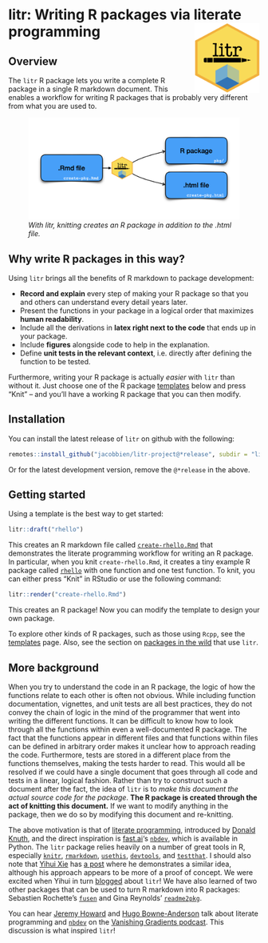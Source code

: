 
<!-- README.md is generated from README.Rmd. Please edit that file -->

# litr: Writing R packages via literate programming <img src="man/figures/logo.png" align="right" height="139" />

<!-- badges: start -->
<!-- badges: end -->

## Overview

The `litr` R package lets you write a complete R package in a single R
markdown document. This enables a workflow for writing R packages that
is probably very different from what you are used to.

<figure>
<img src="man/figures/diagram3.png"
alt="With litr, knitting creates an R package in addition to the .html file." />
<figcaption aria-hidden="true"><em>With litr, knitting creates an R
package in addition to the .html file.</em></figcaption>
</figure>

## Why write R packages in this way?

Using `litr` brings all the benefits of R markdown to package
development:

- **Record and explain** every step of making your R package so that you
  and others can understand every detail years later.
- Present the functions in your package in a logical order that
  maximizes **human readability**.
- Include all the derivations in **latex right next to the code** that
  ends up in your package.
- Include **figures** alongside code to help in the explanation.
- Define **unit tests in the relevant context**, i.e. directly after
  defining the function to be tested.

Furthermore, writing your R package is actually *easier* with `litr`
than without it. Just choose one of the R package
[templates](https://jacobbien.github.io/litr-project/articles/package-templates.html)
below and press “Knit” – and you’ll have a working R package that you
can then modify.

## Installation

You can install the latest release of `litr` on github with the
following:

``` r
remotes::install_github("jacobbien/litr-project@*release", subdir = "litr")
```

Or for the latest development version, remove the `@*release` in the
above.

## Getting started

Using a template is the best way to get started:

``` r
litr::draft("rhello")
```

This creates an R markdown file called
[`create-rhello.Rmd`](https://github.com/jacobbien/litr-project/blob/main/examples/make-an-r-package/create-rhello.Rmd)
that demonstrates the literate programming workflow for writing an R
package. In particular, when you knit `create-rhello.Rmd`, it creates a
tiny example R package called
[`rhello`](https://github.com/jacobbien/litr-project/tree/main/examples/make-an-r-package/rhello)
with one function and one test function. To knit, you can either press
“Knit” in RStudio or use the following command:

``` r
litr::render("create-rhello.Rmd")
```

This creates an R package! Now you can modify the template to design
your own package.

To explore other kinds of R packages, such as those using `Rcpp`, see
the
[templates](https://jacobbien.github.io/litr-project/articles/package-templates.html)
page. Also, see the section on [packages in the
wild](https://jacobbien.github.io/litr-project/articles/packages-in-the-wild.html)
that use `litr`.

## More background

When you try to understand the code in an R package, the logic of how
the functions relate to each other is often not obvious. While including
function documentation, vignettes, and unit tests are all best
practices, they do not convey the chain of logic in the mind of the
programmer that went into writing the different functions. It can be
difficult to know how to look through all the functions within even a
well-documented R package. The fact that the functions appear in
different files and that functions within files can be defined in
arbitrary order makes it unclear how to approach reading the code.
Furthermore, tests are stored in a different place from the functions
themselves, making the tests harder to read. This would all be resolved
if we could have a single document that goes through all code and tests
in a linear, logical fashion. Rather than try to construct such a
document after the fact, the idea of `litr` is to *make this document
the actual source code for the package*. **The R package is created
through the act of knitting this document.** If we want to modify
anything in the package, then we do so by modifying this document and
re-knitting.

The above motivation is that of [literate
programming](https://en.wikipedia.org/wiki/Literate_programming),
introduced by [Donald
Knuth](https://www-cs-faculty.stanford.edu/~knuth/), and the direct
inspiration is [fast.ai](https://www.fast.ai/about/)‘s
[`nbdev`](https://nbdev.fast.ai/), which is available in Python. The
`litr` package relies heavily on a number of great tools in R,
especially [`knitr`](https://yihui.org/knitr/),
[`rmarkdown`](https://rmarkdown.rstudio.com/docs/index.html),
[`usethis`](https://usethis.r-lib.org/),
[`devtools`](https://devtools.r-lib.org/), and
[`testthat`](https://testthat.r-lib.org/). I should also note that
[Yihui Xie](https://yihui.org/en/) has [a post](https://yihui.org/rlp/)
where he demonstrates a similar idea, although his approach appears to
be more of a proof of concept. We were excited when Yihui in turn
[blogged](https://yihui.org/en/2023/01/litr-package/) about `litr`! We
have also learned of two other packages that can be used to turn R
markdown into R packages: Sebastien Rochette’s
[`fusen`](https://thinkr-open.github.io/fusen/) and Gina Reynolds’
[`readme2pkg`](https://github.com/EvaMaeRey/readme2pkg).

You can hear [Jeremy
Howard](https://www.fast.ai/about.html#jeremy-howard) and [Hugo
Bowne-Anderson](https://hugobowne.github.io/) talk about literate
programming and [`nbdev`](https://nbdev.fast.ai/) on the [Vanishing
Gradients podcast](https://vanishinggradients.fireside.fm/2). This
discussion is what inspired `litr`!
